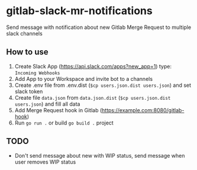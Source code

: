 # gitlab-slack-mr-notifications
Send message with notification about new Gitlab Merge Request to multiple slack channels

## How to use
1. Create Slack App (https://api.slack.com/apps?new_app=1) type: `Incoming Webhooks` 
2. Add App to your Workspace and invite bot to a channels
3. Create .env file from .env.dist (`$cp users.json.dist users.json`) and set slack token
4. Create file `data.json` from `data.json.dist` (`$cp users.json.dist users.json`) and fill all data
5. Add Merge Request hook in Gitlab (https://example.com:8080/gitlab-hook)
5. Run  `go run .` or build `go build .` project

## TODO
- Don't send message about new with WIP status, send message when user removes WIP status
